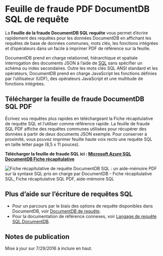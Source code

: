 <properties 
    pageTitle="Fiche récapitulative DocumentDB SQL PDF | Microsoft Azure" 
    description="Feuille de haute voix imprimable SQL PDF qui vous aident à utiliser la syntaxe SQL de DocumentDB d’interroger les documents JSON dans sa base de données NoSQL - mé SQL" 
    keywords="Fiche récapitulative SQL, sql haute voix feuille pdf, Fiche récapitulative de requête sql"
    services="documentdb" 
    documentationCenter="" 
    authors="mimig1" 
    manager="jhubbard" 
    editor="monicar"/>

<tags 
    ms.service="documentdb" 
    ms.workload="data-services" 
    ms.tgt_pltfrm="na" 
    ms.devlang="na" 
    ms.topic="article" 
    ms.date="10/26/2016" 
    ms.author="mimig"/>

# <a name="documentdb-sql-query-cheat-sheet-pdf"></a>Feuille de fraude PDF DocumentDB SQL de requête

La **Feuille de la fraude DocumentDB SQL requête** vous permet d’écrire rapidement des requêtes pour les données DocumentDB en affichant les requêtes de base de données communes, mots clés, les fonctions intégrées et d’opérateurs dans un facile à imprimer PDF de référence sur la feuille. 

DocumentDB prend en charge relationnel, hiérarchique et spatiale interrogation des documents JSON à l’aide de [SQL](documentdb-sql-query.md) sans spécifier un schéma ou index secondaires. Outre les mots clés SQL ANSI standard et les opérateurs, DocumentDB prend en charge JavaScript les fonctions définies par l’utilisateur (UDF), des opérateurs JavaScript et une multitude de fonctions intégrées.

## <a name="download-the-documentdb-sql-query-cheat-sheet-pdf"></a>Télécharger la feuille de fraude DocumentDB SQL PDF

Écrivez vos requêtes plus rapides en téléchargeant la Fiche récapitulative de requête SQL et l’utiliser comme référence rapide. La feuille de fraude SQL PDF affiche des requêtes communes utilisées pour récupérer des données à partir de deux documents JSON exemple. Pour conserver à proximité, vous pouvez imprimer feuille haute voix recto une requête SQL en taille letter page (8,5 x 11 pouces).

**Télécharger la feuille de fraude SQL ici : [Microsoft Azure SQL DocumentDB Fiche récapitulative](http://go.microsoft.com/fwlink/?LinkId=623215)**

![Fiche récapitulative de requête DocumentDB SQL : un aide-mémoire PDF sur la syntaxe SQL pris en charge par DocumentDB - Fiche récapitulative SQL, Fiche récapitulative SQL PDF, aide-mémoire SQL][cheat-sheet]

[cheat-sheet]: ./media/documentdb-sql-query-cheat-sheet/microsoft-documentdb-sql-query-cheat-sheet-v4.png


## <a name="more-help-with-writing-sql-queries"></a>Plus d’aide sur l’écriture de requêtes SQL

- Pour un parcours par le biais des options de requête disponibles dans DocumentDB, voir [DocumentDB de requête](documentdb-sql-query.md).
- Pour la documentation de référence connexes, voir [Langage de requête SQL DocumentDB](https://msdn.microsoft.com/library/azure/dn782250.aspx).

## <a name="release-notes"></a>Notes de publication

Mise à jour sur 7/29/2016 à inclure en haut.
